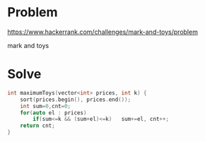 # Problem
https://www.hackerrank.com/challenges/mark-and-toys/problem

mark and toys

# Solve
```c++
int maximumToys(vector<int> prices, int k) {
    sort(prices.begin(), prices.end());
    int sum=0,cnt=0;
    for(auto el : prices)
        if(sum<=k && (sum+el)<=k)   sum+=el, cnt++;
    return cnt;
}
```

